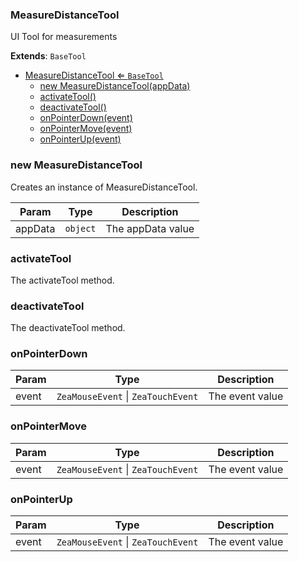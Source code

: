 <a name="MeasureDistanceTool"></a>

### MeasureDistanceTool 
UI Tool for measurements


**Extends**: <code>BaseTool</code>  

* [MeasureDistanceTool ⇐ <code>BaseTool</code>](#MeasureDistanceTool)
    * [new MeasureDistanceTool(appData)](#new-MeasureDistanceTool)
    * [activateTool()](#activateTool)
    * [deactivateTool()](#deactivateTool)
    * [onPointerDown(event)](#onPointerDown)
    * [onPointerMove(event)](#onPointerMove)
    * [onPointerUp(event)](#onPointerUp)

<a name="new_MeasureDistanceTool_new"></a>

### new MeasureDistanceTool
Creates an instance of MeasureDistanceTool.


| Param | Type | Description |
| --- | --- | --- |
| appData | <code>object</code> | The appData value |

<a name="MeasureDistanceTool+activateTool"></a>

### activateTool
The activateTool method.


<a name="MeasureDistanceTool+deactivateTool"></a>

### deactivateTool
The deactivateTool method.


<a name="MeasureDistanceTool+onPointerDown"></a>

### onPointerDown


| Param | Type | Description |
| --- | --- | --- |
| event | <code>ZeaMouseEvent</code> \| <code>ZeaTouchEvent</code> | The event value |

<a name="MeasureDistanceTool+onPointerMove"></a>

### onPointerMove


| Param | Type | Description |
| --- | --- | --- |
| event | <code>ZeaMouseEvent</code> \| <code>ZeaTouchEvent</code> | The event value |

<a name="MeasureDistanceTool+onPointerUp"></a>

### onPointerUp


| Param | Type | Description |
| --- | --- | --- |
| event | <code>ZeaMouseEvent</code> \| <code>ZeaTouchEvent</code> | The event value |

